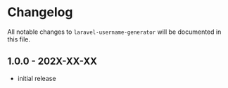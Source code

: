 # Changelog

All notable changes to `laravel-username-generator` will be documented in this file.

## 1.0.0 - 202X-XX-XX

- initial release
